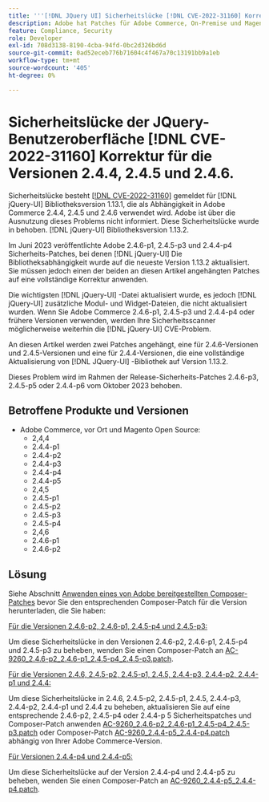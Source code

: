 ```yaml
---
title: '''[!DNL JQuery UI] Sicherheitslücke [!DNL CVE-2022-31160] Korrektur für die Versionen 2.4.4, 2.4.5 und 2.4.6 .'
description: Adobe hat Patches für Adobe Commerce, On-Premise und Magento Open Source veröffentlicht. Diese Patches beheben die Sicherheitslücke [!DNL CVE-2022-31160] gemeldet für [!DNL jQuery-UI] Bibliotheksversion 1.13.1, die als Abhängigkeit in Adobe Commerce 2.4.4, 2.4.5 und 2.4.6 verwendet wird.
feature: Compliance, Security
role: Developer
exl-id: 708d3138-8190-4cba-94fd-0bc2d326bd6d
source-git-commit: 0ad52eceb776b71604c4f467a70c13191bb9a1eb
workflow-type: tm+mt
source-wordcount: '405'
ht-degree: 0%

---
```


# Sicherheitslücke der JQuery-Benutzeroberfläche [!DNL CVE-2022-31160] Korrektur für die Versionen 2.4.4, 2.4.5 und 2.4.6.

Sicherheitslücke besteht [[!DNL CVE-2022-31160]](https://nvd.nist.gov/vuln/detail/CVE-2022-31160) gemeldet für [!DNL jQuery-UI] Bibliotheksversion 1.13.1, die als Abhängigkeit in Adobe Commerce 2.4.4, 2.4.5 und 2.4.6 verwendet wird. Adobe ist über die Ausnutzung dieses Problems nicht informiert. Diese Sicherheitslücke wurde in behoben. [!DNL jQuery-UI] Bibliotheksversion 1.13.2.

Im Juni 2023 veröffentlichte Adobe 2.4.6-p1, 2.4.5-p3 und 2.4.4-p4 Sicherheits-Patches, bei denen [!DNL jQuery-UI] Die Bibliotheksabhängigkeit wurde auf die neueste Version 1.13.2 aktualisiert. Sie müssen jedoch einen der beiden an diesen Artikel angehängten Patches auf eine vollständige Korrektur anwenden.

Die wichtigsten [!DNL jQuery-UI] -Datei aktualisiert wurde, es jedoch [!DNL jQuery-UI] zusätzliche Modul- und Widget-Dateien, die nicht aktualisiert wurden. Wenn Sie Adobe Commerce 2.4.6-p1, 2.4.5-p3 und 2.4.4-p4 oder frühere Versionen verwenden, werden Ihre Sicherheitsscanner möglicherweise weiterhin die [!DNL jQuery-UI] CVE-Problem.

An diesen Artikel werden zwei Patches angehängt, eine für 2.4.6-Versionen und 2.4.5-Versionen und eine für 2.4.4-Versionen, die eine vollständige Aktualisierung von [!DNL JQuery-UI] -Bibliothek auf Version 1.13.2.

Dieses Problem wird im Rahmen der Release-Sicherheits-Patches 2.4.6-p3, 2.4.5-p5 oder 2.4.4-p6 vom Oktober 2023 behoben.

## Betroffene Produkte und Versionen

* Adobe Commerce, vor Ort und Magento Open Source:
   * 2,4,4
   * 2.4.4-p1
   * 2.4.4-p2
   * 2.4.4-p3
   * 2.4.4-p4
   * 2.4.4-p5
   * 2,4,5
   * 2.4.5-p1
   * 2.4.5-p2
   * 2.4.5-p3
   * 2.4.5-p4
   * 2,4,6
   * 2.4.6-p1
   * 2.4.6-p2

## Lösung

Siehe Abschnitt [Anwenden eines von Adobe bereitgestellten Composer-Patches](/docs/commerce-knowledge-base/kb/how-to/how-to-apply-a-composer-patch-provided-by-magento.html) bevor Sie den entsprechenden Composer-Patch für die Version herunterladen, die Sie haben:

<u>Für die Versionen 2.4.6-p2, 2.4.6-p1, 2.4.5-p4 und 2.4.5-p3:</u>

Um diese Sicherheitslücke in den Versionen 2.4.6-p2, 2.4.6-p1, 2.4.5-p4 und 2.4.5-p3 zu beheben, wenden Sie einen Composer-Patch an [AC-9260_2.4.6-p2_2.4.6-p1_2.4.5-p4_2.4.5-p3.patch](assets/AC-9260_2.4.6-p2_2.4.6-p1_2.4.5-p4_2.4.5-p3_patch.zip).

<u>Für die Versionen 2.4.6, 2.4.5-p2, 2.4.5-p1, 2.4.5, 2.4.4-p3, 2.4.4-p2, 2.4.4-p1 und 2.4.4:</u>

Um diese Sicherheitslücke in 2.4.6, 2.4.5-p2, 2.4.5-p1, 2.4.5, 2.4.4-p3, 2.4.4-p2, 2.4.4-p1 und 2.4.4 zu beheben, aktualisieren Sie auf eine entsprechende 2.4.6-p2, 2.4.5-p4 oder 2.4.4-p 5 Sicherheitspatches und Composer-Patch anwenden [AC-9260_2.4.6-p2_2.4.6-p1_2.4.5-p4_2.4.5-p3.patch](assets/AC-9260_2.4.6-p2_2.4.6-p1_2.4.5-p4_2.4.5-p3_patch.zip) oder Composer-Patch [AC-9260_2.4.4-p5_2.4.4-p4.patch](assets/AC-9260_2.4.4-p5_2.4.4-p4_patch.zip) abhängig von Ihrer Adobe Commerce-Version.

<u>Für Versionen 2.4.4-p4 und 2.4.4-p5:</u>

Um diese Sicherheitslücke auf der Version 2.4.4-p4 und 2.4.4-p5 zu beheben, wenden Sie einen Composer-Patch an [AC-9260_2.4.4-p5_2.4.4-p4.patch](assets/AC-9260_2.4.4-p5_2.4.4-p4_patch.zip).

